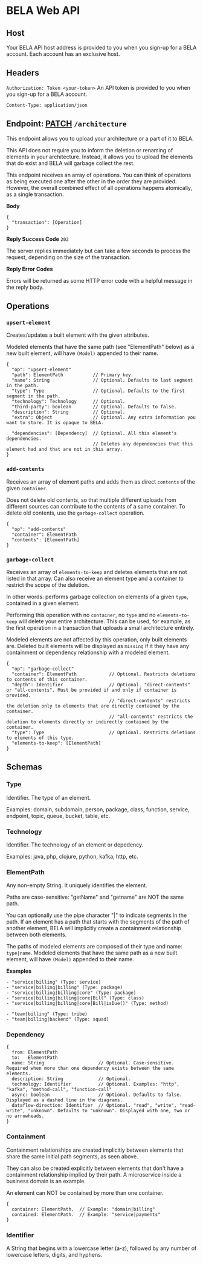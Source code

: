 # BELA Web API

## Host

Your BELA API host address is provided to you when you sign-up for a BELA account. Each account has an exclusive host.


## Headers

`Authorization: Token <your-token>`
An API token is provided to you when you sign-up for a BELA account.

`Content-Type: application/json`


## Endpoint: [PATCH](https://en.wikipedia.org/wiki/PATCH_(HTTP)) `/architecture`

This endpoint allows you to upload your architecture or a part of it to BELA.

This API does not require you to inform the deletion or renaming of elements in your architecture. Instead, it allows you to upload the elements that do exist and BELA will garbage collect the rest.

This endpoint receives an array of operations. You can think of operations as being executed one after the other in the order they are provided. However, the overall combined effect of all operations happens atomically, as a single transaction.

**Body**
```
{
  "transaction": [Operation]
}
```

**Reply Success Code** `202`

The server replies immediately but can take a few seconds to process the request, depending on the size of the transaction.

**Reply Error Codes**

Errors will be returned as some HTTP error code with a helpful message in the reply body.


## Operations

### `upsert-element`

Creates/updates a built element with the given attributes.

Modeled elements that have the same path (see "ElementPath" below) as a new built element, will have `(Model)` appended to their name.

```
{
  "op": "upsert-element"
  "path": ElementPath           // Primary key.
  "name": String                // Optional. Defaults to last segment in the path.
  "type": Type                  // Optional. Defaults to the first segment in the path.
  "technology": Technology      // Optional.
  "third-party": boolean        // Optional. Defaults to false.
  "description": String         // Optional.
  "extra": Object               // Optional. Any extra information you want to store. It is opaque to BELA.

  "dependencies": [Dependency]  // Optional. All this element's dependencies.
                                // Deletes any dependencies that this element had and that are not in this array.
}
```

### `add-contents`

Receives an array of element paths and adds them as direct `contents` of the given `container`.

Does not delete old contents, so that multiple different uploads from different sources can contribute to the contents of a same container. To delete old contents, use the `garbage-collect` operation.

```
{
  "op": "add-contents"
  "container": ElementPath
  "contents": [ElementPath]
}
```


### `garbage-collect`

Receives an array of `elements-to-keep` and deletes elements that are not listed in that array. Can also receive an element type and a container to restrict the scope of the deletion.

In other words: performs garbage collection on elements of a given `type`, contained in a given element.

Performing this operation with no `container`, no `type` and no `elements-to-keep` will delete your entire architecture. This can be used, for example, as the first operation in a transaction that uploads a small architecture entirely.

Modeled elements are not affected by this operation, only built elements are. Deleted built elements will be displayed as `missing` if it they have any containment or dependency relationship with a modeled element.

```
{
  "op": "garbage-collect"
  "container": ElementPath            // Optional. Restricts deletions to contents of this container.
  "depth": Identifier                 // Optional. "direct-contents" or "all-contents". Must be provided if and only if container is provided.
                                      // "direct-contents" restricts the deletion only to elements that are directly contained by the container.
                                      // "all-contents" restricts the deletion to elements directly or indirectly contained by the container.
  "type": Type                        // Optional. Restricts deletions to elements of this type.
  "elements-to-keep": [ElementPath]
}
```


## Schemas

### Type

Identifier. The type of an element.

Examples: domain, subdomain, person, package, class, function, service, endpoint, topic, queue, bucket, table, etc.

### Technology

Identifier. The technology of an element or depedency.

Examples: java, php, clojure, python, kafka, http, etc.





### ElementPath

Any non-empty String. It uniquely identifies the element.

Paths are case-sensitive: "getName" and "getname" are NOT the same path.

You can optionally use the pipe character "|" to indicate segments in the path. If an element has a path that starts with the segments of the path of another element, BELA will implicitly create a containment relationship between both elements.

The paths of modeled elements are composed of their type and name: `type|name`. Modeled elements that have the same path as a new built element, will have `(Model)` appended to their name.

**Examples**
```
- "service|billing" (Type: service)
- "service|billing|billing" (Type: package)
- "service|billing|billing|core" (Type: package)
- "service|billing|billing|core|Bill" (Type: class)
- "service|billing|billing|core|Bill|isDue()" (Type: method)

- "team|billing" (Type: tribe)
- "team|billing|backend" (Type: squad)
```

### Dependency
```
{
  from: ElementPath
  to:   ElementPath
  name: String                    // Optional. Case-sensitive. Required when more than one dependency exists between the same elements.
  description: String             // Optional.
  technology: Identifier          // Optional. Examples: "http", "kafka", "method-call", "function-call"
  async: boolean                  // Optional. Defaults to false. Displayed as a dashed line in the diagrams.
  dataflow-direction: Identifier  // Optional. "read", "write", "read-write", "unknown". Defaults to "unknown". Displayed with one, two or no arrowheads.
}
```

### Containment

Containment relationships are created implicitly between elements that share the same initial path segments, as seen above.

They can also be created explicitly between elements that don't have a containment relationship implied by their path. A microservice inside a business domain is an example.

An element can NOT be contained by more than one container.

```
{
  container: ElementPath.  // Example: "domain|billing"
  contained: ElementPath.  // Example: "service|payments"
}
```

### Identifier

A String that begins with a lowercase letter (a-z), followed by any number of lowercase letters, digits, and hyphens.
